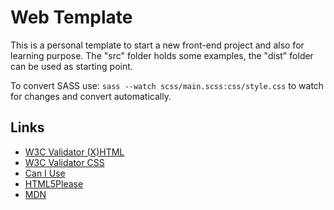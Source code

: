 # Web Template #

This is a personal template to start a new front-end project and also for learning purpose.
The "src" folder holds some examples, the "dist" folder can be used as starting point.

To convert SASS use: `sass --watch scss/main.scss:css/style.css` to watch for
changes and convert automatically.


## Links ##

* [W3C Validator (X)HTML](http://validator.w3.org/ "W3C Validator")
* [W3C Validator CSS](http://jigsaw.w3.org/css-validator/ "CSS Validator")
* [Can I Use](http://caniuse.com/ "Can I Use")
* [HTML5Please](http://html5please.com/ "HTML5Please")
* [MDN](https://developer.mozilla.org/de/ "Mozilla Developer Network")
